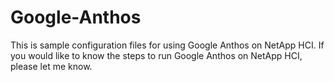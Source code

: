 # Google-Anthos

This is sample configuration files for using Google Anthos on NetApp HCI.
If you would like to know the steps to run Google Anthos on NetApp HCI, please let me know.
